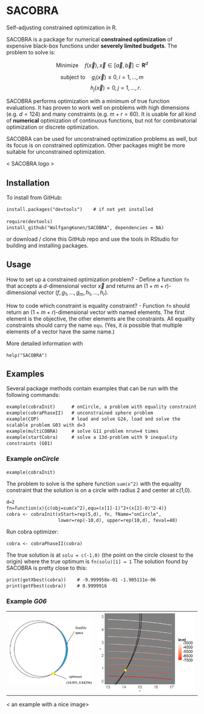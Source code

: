 # SACOBRA
Self-adjusting constrained optimization in R.

SACOBRA is a package for numerical **constrained optimization** of expensive black-box functions under **severely limited budgets**. The problem to solve is: 
```math 
\mbox{Minimize}\quad  f(\vec{x}) , \vec{x} \in [\vec{a},\vec{b}] \subset \mathbf{R}^d 
```
$$ \mbox{subject to}\quad g_i(\vec{x}) \le 0, i=1,\ldots,m    $$
$$ \mbox{~~~~~~~~~~}\quad\quad h_j(\vec{x}) = 0, j=1,\ldots,r.    $$

SACOBRA performs optimization with a minimum of true function evaluations. It has proven to work well on problems with high dimensions (e.g. $d=124$) and many constraints (e.g. $m+r=60$). It is usable for all kind of **numerical** optimization of continuous functions, but not for combinatorial optimization or discrete optimization.

SACOBRA can be used for unconstrained optimization problems as well, but its focus is on constrained optimization. Other packages might be more suitable for unconstrained optimization.

< SACOBRA logo >

## Installation

To install from GitHub:
```
install.packages("devtools")    # if not yet installed

require(devtools)
install_github("WolfgangKonen/SACOBRA", dependencies = NA)
```

or download / clone this GitHub repo and use the tools in RStudio for building and installing packages.

## Usage
How to set up a constrained optimization problem? - Define a function `fn` that accepts a $d$-dimensional vector $\vec{x}$ and returns an $(1+m+r)$-dimensional
vector $(f,g_1,\ldots,g_m,h_1,\ldots,h_r)$.

How to code which constraint is equality constraint? - Function `fn` should return 
an $(1+m+r)$-dimensional vector with named elements. The first element is the objective, the 
other elements are the constraints. All equality constraints should carry the name `equ`. 
(Yes, it _is_ possible that multiple elements of a vector have the same name.) 
                     
More detailed information with
```
help("SACOBRA")
```


## Examples
Several package methods contain examples that can be run with the following commands:
```
example(cobraInit)      # onCircle, a problem with equality constraint
example(cobraPhaseII)   # unconstrained sphere problem
example(COP)            # load and solve G24, load and solve the scalable problem G03 with d=3
example(multiCOBRA)     # solve G11 problem nrun=4 times
example(startCobra)     # solve a 13d-problem with 9 inequality constraints (G01)
```

### Example *onCircle*
```
example(cobraInit)     
```
The problem to solve is the sphere function `sum(x^2)` with the equality constraint that the solution is on a circle with radius 2 and center at c(1,0).
```
d=2
fn=function(x){c(obj=sum(x^2),equ=(x[1]-1)^2+(x[2]-0)^2-4)}
cobra <- cobraInit(xStart=rep(5,d), fn, fName="onCircle",  
                   lower=rep(-10,d), upper=rep(10,d), feval=40)
```

Run cobra optimizer:
```
cobra <- cobraPhaseII(cobra)
```

The true solution is at `solu = c(-1,0)` (the point on the circle closest to the origin)
where the true optimum is `fn(solu)[1] = 1`
The solution found by SACOBRA is pretty close to this:
```
print(getXbest(cobra))    # -9.999958e-01 -1.905111e-06
print(getFbest(cobra))    # 0.9999916
```


### Example *G06* 
<table>
  <tr>
    <td border=0><img src="inst/images/G06_sketch.png" alt="G06_sketch" width="100%"/></td>
    <td><img src="inst/images/G06_contour_plus_circ.png" alt="G06_contour" width="100%"/></td>
  </tr>
</table>


< an example with a nice image>



